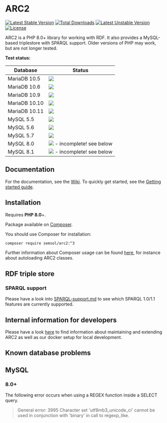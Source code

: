 # ARC2

[![Latest Stable Version](https://poser.pugx.org/semsol/arc2/v/stable.svg)](https://packagist.org/packages/semsol/arc2)
[![Total Downloads](https://poser.pugx.org/semsol/arc2/downloads.svg)](https://packagist.org/packages/semsol/arc2)
[![Latest Unstable Version](https://poser.pugx.org/semsol/arc2/v/unstable.svg)](https://packagist.org/packages/semsol/arc2)
[![License](https://poser.pugx.org/semsol/arc2/license.svg)](https://packagist.org/packages/semsol/arc2)

ARC2 is a PHP 8.0+ library for working with RDF.
It also provides a MySQL-based triplestore with SPARQL support.
Older versions of PHP may work, but are not longer tested.

**Test status:**

| Database      | Status                                                                                              |
|---------------|-----------------------------------------------------------------------------------------------------|
| MariaDB 10.5  | ![](https://github.com/semsol/arc2/workflows/MariaDB%2010.5%20Tests/badge.svg)                      |
| MariaDB 10.6  | ![](https://github.com/semsol/arc2/workflows/MariaDB%2010.6%20Tests/badge.svg)                      |
| MariaDB 10.9  | ![](https://github.com/semsol/arc2/workflows/MariaDB%2010.9%20Tests/badge.svg)                      |
| MariaDB 10.10 | ![](https://github.com/semsol/arc2/workflows/MariaDB%2010.10%20Tests/badge.svg)                     |
| MariaDB 10.11 | ![](https://github.com/semsol/arc2/workflows/MariaDB%2010.11%20Tests/badge.svg)                     |
| MySQL 5.5     | ![](https://github.com/semsol/arc2/workflows/MySQL%205.5%20Tests/badge.svg)                         |
| MySQL 5.6     | ![](https://github.com/semsol/arc2/workflows/MySQL%205.6%20Tests/badge.svg)                         |
| MySQL 5.7     | ![](https://github.com/semsol/arc2/workflows/MySQL%205.7%20Tests/badge.svg)                         |
| MySQL 8.0     | ![](https://github.com/semsol/arc2/workflows/MySQL%208.0%20Tests/badge.svg) - incomplete! see below |
| MySQL 8.1     | ![](https://github.com/semsol/arc2/workflows/MySQL%208.1%20Tests/badge.svg) - incomplete! see below |

## Documentation

For the documentation, see the [Wiki](https://github.com/semsol/arc2/wiki#core-documentation). To quickly get started, see the [Getting started guide](https://github.com/semsol/arc2/wiki/Getting-started-with-ARC2).

## Installation

Requires **PHP 8.0**+.

Package available on [Composer](https://packagist.org/packages/semsol/arc2).

You should use Composer for installation:

```bash
composer require semsol/arc2:^3
```

Further information about Composer usage can be found [here](https://getcomposer.org/doc/01-basic-usage.md#autoloading), for instance about autoloading ARC2 classes.

## RDF triple store

### SPARQL support

Please have a look into [SPARQL-support.md](doc/SPARQL-support.md) to see which SPARQL 1.0/1.1 features are currently supported.

## Internal information for developers

Please have a look [here](doc/developer.md) to find information about maintaining and extending ARC2 as well as our docker setup for local development.

## Known database problems

## MySQL

### 8.0+

The following error occurs when using a REGEX function inside a SELECT query.

>  General error: 3995 Character set 'utf8mb3_unicode_ci' cannot be used in conjunction with 'binary' in call to regexp_like.
